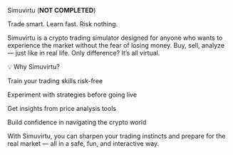 Simuvirtu (**NOT COMPLETED**)

Trade smart. Learn fast. Risk nothing.

Simuvirtu is a crypto trading simulator designed for anyone who wants to experience the market without the fear of losing money.
Buy, sell, analyze — just like in real life. Only difference? It’s all virtual.

💡 Why Simuvirtu?

Train your trading skills risk-free

Experiment with strategies before going live

Get insights from price analysis tools

Build confidence in navigating the crypto world

With Simuvirtu, you can sharpen your trading instincts and prepare for the real market — all in a safe, fun, and interactive way.
